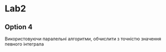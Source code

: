 # Lab2
## Option 4
Використовуючи паралельні алгоритми, обчислити з точністю значення певного інтеграла
